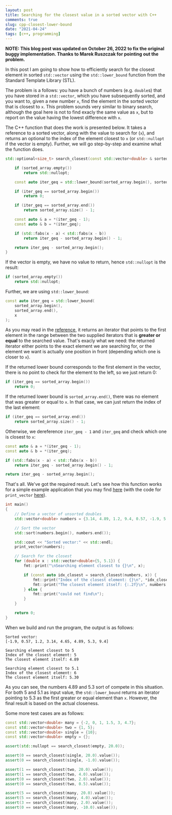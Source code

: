 ```yaml
---
layout: post
title: Searching for the closest value in a sorted vector with C++
comments: true
slug: cpp-closest-lower-bound
date: "2021-04-24"
tags: [c++, programming]
---
```


**NOTE: This blog post was updated on October 26, 2022 to fix the original buggy implementation. Thanks to Marek Ruszczak for pointing out the problem.**

In this post I am going to show how to efficiently search for the closest element in sorted `std::vector` using the `std::lower_bound` function from the Standard Template Library (STL). 

The problem is a follows: you have a bunch of numbers (e.g. `double`s) that you have stored in a `std::vector`, which you have subsequently sorted, and you want to, given a new number `x`, find the element in the sorted vector that is closest to `x`. This problem sounds very similar to binary search, although the goal here is not to find exacly the same value as `x`, but to report on the value having the lowest difference with `x`.

The C++ function that does the work is presented below. It takes a reference to a sorted vector, along with the value to search for (`x`), and returns an optional to the index of the element closest to `x` (or `std::nullopt` if the vector is empty). Further, we will go step-by-step and examine what the function does.

```cpp
std::optional<size_t> search_closest(const std::vector<double> & sorted_array, double x) {

    if (sorted_array.empty())
        return std::nullopt;

    const auto iter_geq = std::lower_bound(sorted_array.begin(), sorted_array.end(), x);

    if (iter_geq == sorted_array.begin())
        return 0;

    if (iter_geq == sorted_array.end())
        return sorted_array.size() - 1;

    const auto & a = *(iter_geq - 1);
    const auto & b = *(iter_geq);

    if (std::fabs(x - a) < std::fabs(x - b))
        return iter_geq - sorted_array.begin() - 1;

    return iter_geq - sorted_array.begin();
}
```

If the vector is empty, we have no value to return, hence `std::nullopt` is the result:

```cpp
if (sorted_array.empty())
    return std::nullopt;
```

Further, we are using `std::lower_bound`:

```c++
const auto iter_geq = std::lower_bound(
    sorted_array.begin(), 
    sorted_array.end(), 
    x
);
```

As you may read in the [reference](https://en.cppreference.com/w/cpp/algorithm/lower_bound), it returns an iterator that points to the first element in the range between the two supplied iterators that is **greater or equal** to the searched value. That's exacly what we need: the returned iterator either points to the exact element we are searching for, or the element we want is actually one position in front (depending which one is closer to `x`).

If the returned lower bound corresponds to the first element in the vector, there is no point to check for the element to the left, so we just return 0:

```cpp
if (iter_geq == sorted_array.begin())
    return 0;
```

If the returned lower bound is `sorted_array.end()`, there was no element that was greater or equal to `x`. In that case, we can just return the index of the last element:

```cpp
if (iter_geq == sorted_array.end())
    return sorted_array.size() - 1;
```

Otherwise, we dereference `iter_geq - 1` and `iter_geq` and check which one is closest to `x`:

```cpp
const auto & a = *(iter_geq - 1);
const auto & b = *(iter_geq);

if (std::fabs(x - a) < std::fabs(x - b))
    return iter_geq - sorted_array.begin() - 1;

return iter_geq - sorted_array.begin();
```

That's all. We've got the required result. Let's see how this function works for a simple example application that you may find [here](https://github.com/semeniuta/demo_cpp/blob/master/src/demo_find_closest.cpp) (with the code for `print_vector` [here](https://github.com/semeniuta/demo_cpp/blob/master/src/helpers.h)). 

```cpp
int main()
{
    // Define a vector of unsorted doubles
    std::vector<double> numbers = {3.14, 4.89, 1.2, 9.4, 0.57, -1.9, 5.3, 4.65};

    // Sort the vector
    std::sort(numbers.begin(), numbers.end());

    std::cout << "Sorted vector:" << std::endl; 
    print_vector(numbers);

    // Search for the closest 
    for (double x : std::vector<double>{5, 5.1}) {
        fmt::print("\nSearching element closest to {}\n", x);

        if (const auto idx_closest = search_closest(numbers, x)) {
            fmt::print("Index of the closest element: {}\n", *idx_closest);
            fmt::print("The closest element itself: {:.2f}\n", numbers[*idx_closest]);
        } else {
            fmt::print("could not find\n");
        }
    }

    return 0;
}
```

When we build and run the program, the output is as follows:

```
Sorted vector:
[-1.9, 0.57, 1.2, 3.14, 4.65, 4.89, 5.3, 9.4]

Searching element closest to 5
Index of the closest element: 5
The closest element itself: 4.89

Searching element closest to 5.1
Index of the closest element: 6
The closest element itself: 5.30
```

As you can see, the numbers 4.89 and 5.3 sort of compete in this situation. For both 5 and 5.1 as input value, the `std::lower_bound` returns an iterator pointing to 5.3 as the first greater or equal element than `x`. However, the final result is based on the actual closeness. 

Some more test cases are as follows:

```cpp
const std::vector<double> many = {-2, 0, 1, 1.5, 3, 4.7};
const std::vector<double> two = {1, 5};
const std::vector<double> single = {10};
const std::vector<double> empty = {};

assert(std::nullopt == search_closest(empty, 20.0));

assert(0 == search_closest(single, 20.0).value());
assert(0 == search_closest(single, -1.0).value());

assert(1 == search_closest(two, 20.0).value());
assert(1 == search_closest(two, 4.0).value());
assert(0 == search_closest(two, 2.0).value());
assert(0 == search_closest(two, 0.5).value());

assert(5 == search_closest(many, 20.0).value());
assert(5 == search_closest(many, 4.0).value());
assert(3 == search_closest(many, 2.0).value());
assert(0 == search_closest(many, -10.0).value());
```
